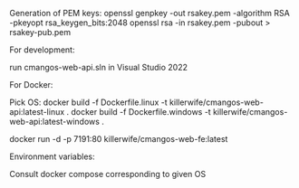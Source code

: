 Generation of PEM keys:
openssl genpkey -out rsakey.pem -algorithm RSA -pkeyopt rsa_keygen_bits:2048
openssl rsa -in rsakey.pem -pubout > rsakey-pub.pem

For development:

run cmangos-web-api.sln in Visual Studio 2022

For Docker:

Pick OS:
docker build -f Dockerfile.linux -t killerwife/cmangos-web-api:latest-linux .
docker build -f Dockerfile.windows -t killerwife/cmangos-web-api:latest-windows .

docker run -d -p 7191:80 killerwife/cmangos-web-fe:latest

Environment variables:

Consult docker compose corresponding to given OS
